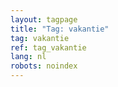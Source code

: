 ```yaml
---
layout: tagpage
title: "Tag: vakantie"
tag: vakantie
ref: tag_vakantie
lang: nl
robots: noindex
---
```


